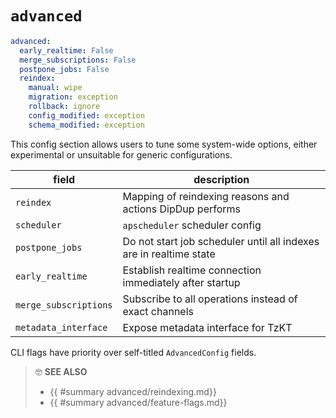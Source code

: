 # `advanced`

```yaml
advanced:
  early_realtime: False
  merge_subscriptions: False
  postpone_jobs: False
  reindex:
    manual: wipe
    migration: exception
    rollback: ignore
    config_modified: exception
    schema_modified: exception
```

This config section allows users to tune some system-wide options, either experimental or unsuitable for generic configurations.

| field | description |
| - | - |
| `reindex` | Mapping of reindexing reasons and actions DipDup performs |
| `scheduler` | `apscheduler` scheduler config |
| `postpone_jobs` | Do not start job scheduler until all indexes are in realtime state |
| `early_realtime` | Establish realtime connection immediately after startup |
| `merge_subscriptions` | Subscribe to all operations instead of exact channels |
| `metadata_interface` | Expose metadata interface for TzKT |

CLI flags have priority over self-titled `AdvancedConfig` fields.

> 🤓 **SEE ALSO**
>
> * {{ #summary advanced/reindexing.md}}
> * {{ #summary advanced/feature-flags.md}}
